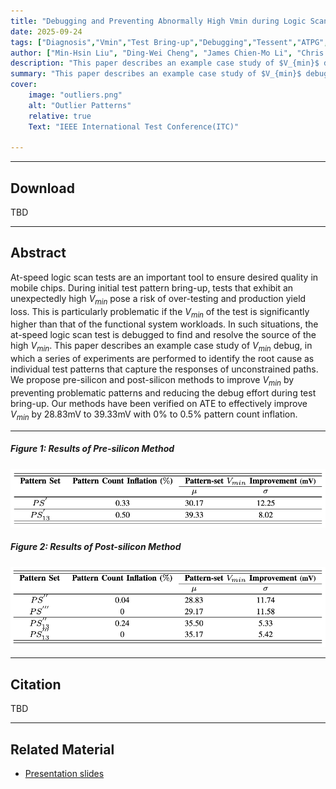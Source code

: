 ```yaml
---
title: "Debugging and Preventing Abnormally High Vmin during Logic Scan Test Bring-up" 
date: 2025-09-24
tags: ["Diagnosis","Vmin","Test Bring-up","Debugging","Tessent","ATPG","At-speed Test","Transition Delay Fault", "Over-testing", "Unconstrained Paths"]
author: ["Min-Hsin Liu", "Ding-Wei Cheng", "James Chien-Mo Li", "Chris Nigh","Szu Huat Goh", "Mason Chern", "Bing-Han Hsieh","Subhadip Kundu"]
description: "This paper describes an example case study of $V_{min}$ debug, in which a series of experiments are performed to identify the root cause as individual test patterns that capture the responses of unconstrained paths. Two individual methods are proposed to prevent test patterns from capturing those responses. Published in the International Test Conference(ITC), 2025." 
summary: "This paper describes an example case study of $V_{min}$ debug, in which a series of experiments are performed to identify the root cause as individual test patterns that capture the responses of unconstrained paths. Two individual methods are proposed to prevent test patterns from capturing those responses." 
cover:
    image: "outliers.png"
    alt: "Outlier Patterns"
    relative: true
    Text: "IEEE International Test Conference(ITC)"

---
```


---

## Download
TBD
<!-- + [IEEE Link](??) -->

---

## Abstract

At-speed logic scan tests are an important tool to ensure desired quality in mobile chips. During initial test pattern bring-up, tests that exhibit an unexpectedly high $V_{min}$ pose a risk of over-testing and production yield loss. This is particularly problematic if the $V_{min}$ of the test is significantly higher than that of the functional system workloads. In such situations, the at-speed logic scan test is debugged to find and resolve the source of the high $V_{min}$. This paper describes an example case study of $V_{min}$ debug, in which a series of experiments are performed to identify the root cause as individual test patterns that capture the responses of unconstrained paths. We propose pre-silicon and post-silicon methods to improve $V_{min}$ by preventing problematic patterns and reducing the debug effort during test bring-up. Our methods have been verified on ATE to effectively improve $V_{min}$ by 28.83mV to 39.33mV with 0% to 0.5% pattern count inflation.

---

##### Figure 1: Results of Pre-silicon Method

![](presilicon.png)

##### Figure 2: Results of Post-silicon Method

![](postsilicon.png)

---

## Citation
TBD
<!-- Prinzel, Florianus, and Moritz-Maria von Igelfeld. 2004. "The Finer Points of Sausage Dogs." *Journal of Canine Science* 43 (2): 89–109. http://www.alexandermccallsmith.com/book/the-finer-points-of-sausage-dogs. -->

<!-- ```BibTeX
@article{PI04,
author = {Florianus Prinzel and Moritz-Maria von Igelfeld},
year = {2004},
title ={The Finer Points of Sausage Dogs},
journal = {Journal of Canine Science},
volume = {43},
number = {2},
pages = {89--109},
url = {http://www.alexandermccallsmith.com/book/the-finer-points-of-sausage-dogs}}
``` -->

---

## Related Material

+ [Presentation slides](SGM_LMH_static.pdf)

